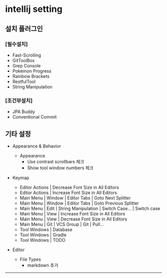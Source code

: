 # intellij setting

## 설치 플러그인
### [필수설치]  
- Fast-Scrolling
- GitToolBox
- Grep Console
- Pokemon Progress
- Rainbow Brackets
- RestfulTool
- String Manipulation

### [조건부설치]  
- JPA Buddy
- Conventional Commit


## 기타 설정
- Appearance & Behavior
    - Appearance
        - Use contrast scrollbars 체크
        - Show tool window numbers 체크
- Keymap
    - Editor Actions | Decrease Font Size in All Editors
    - Editor Actions | Increase Font Size in All Editors
    - Main Menu | Window | Editor Tabs | Goto Next Splitter
    - Main Menu | Window | Editor Tabs | Goto Previous Splitter
    - Main Menu | Edit | String Manipulation | Switch Case... | Switch case
    - Main Menu | View | Increase Font Size in All Editors
    - Main Menu | View | Decrease Font Size in All Editors
    - Main Menu | Git | VCS Group | Git | Pull…
    - Tool Windows | Database
    - Tool Windows | Gradle
    - Tool Windows | TODO

- Editor
    - File Types
        - markdown 추가

---------
